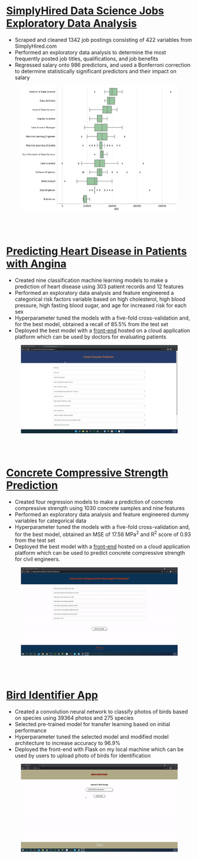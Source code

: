 # [SimplyHired Data Science Jobs Exploratory Data Analysis](https://github.com/michaelabryant/simplyhired-eda)
- Scraped and cleaned 1342 job postings consisting of 422 variables from SimplyHired.com
- Performed an exploratory data analysis to determine the most frequently posted job titles, qualifications, and job benefits
- Regressed salary onto 986 predictors, and used a Bonferroni correction to determine statistically significant predictors and their impact on salary

<div align="center">
<figure>
<img src="images/job-titles-salary.jpg"><br/>
</figure>
</div>
<br/><br/>

# [Predicting Heart Disease in Patients with Angina](https://github.com/michaelabryant/heart-disease-prediction)
- Created nine classification machine learning models to make a prediction of heart disease using 303 patient records and 12 features
- Performed an exploratory data analysis and feature engineered a categorical risk factors variable based on high cholesterol, high blood pressure, high fasting blood sugar, and age for increased risk for each sex
- Hyperparameter tuned the models with a five-fold cross-validation and, for the best model, obtained a recall of 85.5% from the test set
- Deployed the best model with a [front-end](https://app-heart-disease-predictor.herokuapp.com/) hosted on a cloud application platform which can be used by doctors for evaluating patients

<div align="center">
<figure>
<img src="images/heart-disease-deployment-larger.gif"><br/>
</figure>
</div>
<br/><br/>

# [Concrete Compressive Strength Prediction](https://github.com/michaelabryant/concrete-strength-prediction)
- Created four regression models to make a prediction of concrete compressive strength using 1030 concrete samples and nine features
- Performed an exploratory data analysis and feature engineered dummy variables for categorical data
- Hyperparameter tuned the models with a five-fold cross-validation and, for the best model, obtained an MSE of 17.56 MPa<sup>2</sup> and R<sup>2</sup> score of 0.93 from the test set
- Deployed the best model with a [front-end](https://predict-compressive-strength.herokuapp.com/) hosted on a cloud application platform which can be used to predict concrete compressive strength for civil engineers.

<div align="center">
<figure>
<img src="images/concrete-frontend.gif"><br/>
</figure>
</div>
<br/><br/>

# [Bird Identifier App](https://github.com/michaelabryant/bird-identifier)
- Created a convolution neural network to classify photos of birds based on species using 39364 photos and 275 species
- Selected pre-trained model for transfer learning based on initial performance
- Hyperparameter tuned the selected model and modified model architecture to increase accuracy to 96.9%
- Deployed the front-end with Flask on my local machine which can be used by users to upload photo of birds for identification

<div align="center">
<figure>
<img src="images/bird-deployment.gif"><br/>
</figure>
</div>
